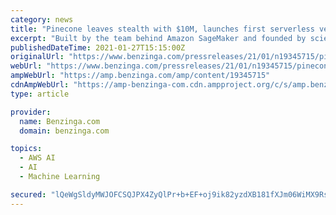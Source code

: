 ```yaml
---
category: news
title: "Pinecone leaves stealth with $10M, launches first serverless vector database for machine learning"
excerpt: "Built by the team behind Amazon SageMaker and founded by scientist and former AWS Director Edo Liberty, Pinecone makes large-scale real-time inference as simple as querying a database. It is ..."
publishedDateTime: 2021-01-27T15:15:00Z
originalUrl: "https://www.benzinga.com/pressreleases/21/01/n19345715/pinecone-leaves-stealth-with-10m-launches-first-serverless-vector-database-for-machine-learning"
webUrl: "https://www.benzinga.com/pressreleases/21/01/n19345715/pinecone-leaves-stealth-with-10m-launches-first-serverless-vector-database-for-machine-learning"
ampWebUrl: "https://amp.benzinga.com/amp/content/19345715"
cdnAmpWebUrl: "https://amp-benzinga-com.cdn.ampproject.org/c/s/amp.benzinga.com/amp/content/19345715"
type: article

provider:
  name: Benzinga.com
  domain: benzinga.com

topics:
  - AWS AI
  - AI
  - Machine Learning

secured: "lQeWgSldyMWJOFCSQJPX4ZyQlPr+b+EF+oj9ik82yzdXB181fXJm06WiMX9RsXy2XUXn/O+WSKnABx1prXUDQg3VAkJ0Ks40DrR+ow64hQcpYssgxw3Z1sutoNupqG4VbM/P4EQyW35N0w1CMB1LN1qpoU0mNV2E416Lv+6XEJjv6XvkF8kzMgmWMq/EoJz5mwKLFl6JTFap/YOVwIEvkgUR0oFeWAbOOhKmFfOVuCrDFV716rKj7epgnxQPKAR7p4Z+zWhKcqTfhiMiAFhw5A3729MKhBAsGD7o9CjcM0AaAo6OcCKkiZFVGWqx+8kAej67N59LVHYJNe6T59plGqFql8GaQXjdrnTKQBbejaE=;gIzPQRiH7KojGr53GHNEXg=="
---
```


